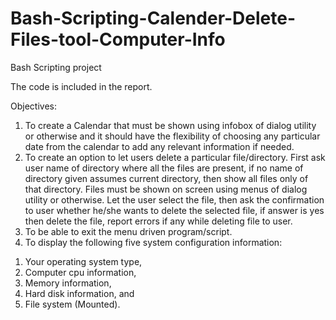 # Bash-Scripting-Calender-Delete-Files-tool-Computer-Info
Bash Scripting project

The code is included in the report.

Objectives:
1. To create a Calendar that must be shown using infobox of dialog utility or otherwise and it should have the flexibility of choosing any particular date from the calendar to
add any relevant information if needed.
2. To create an option to let users delete a particular file/directory. First ask user name of directory where all the files are present, if no name of directory given assumes current directory, then show all files only of that directory. Files must be shown on screen using menus of dialog utility or otherwise. Let the user select the file, then ask the confirmation to user whether he/she wants to delete the selected file, if answer is yes then delete the file, report errors if any while deleting file to user.
3. To be able to exit the menu driven program/script.
4. To display the following five system configuration information:
1) Your operating system type,
2) Computer cpu information,
3) Memory information,
4) Hard disk information, and
5) File system (Mounted). 

